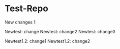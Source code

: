 Test-Repo
=========
New changes 1

Newtest: change
Newtest: change2
Newtest: change3

Newtest1.2: change1
Newtest1.2: change2
